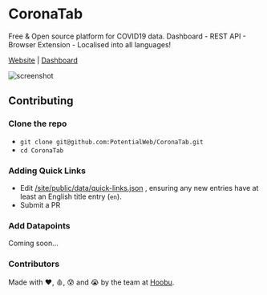 CoronaTab
======

Free & Open source platform for COVID19 data. Dashboard - REST API - Browser Extension - Localised into all languages!

[Website](https://coronatab.app) | [Dashboard](https://coronatab.app/dashboard)

![screenshot](https://user-images.githubusercontent.com/8472525/77709538-52ff7280-6fc3-11ea-84ca-a23b9b348b95.JPG)

## Contributing

### Clone the repo

* `git clone git@github.com:PotentialWeb/CoronaTab.git`
* `cd CoronaTab`

### Adding Quick Links

* Edit [/site/public/data/quick-links.json](https://github.com/PotentialWeb/CoronaTab/blob/master/site/public/data/quick-links.json) , ensuring any new entries have at least an English title entry (`en`).
* Submit a PR

### Add Datapoints

Coming soon...

### Contributors

Made with ❤️, 🩸, 😰 and 😭 by the team at [Hoobu](https://hoobu.com).
